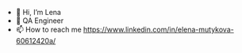 - 👋 Hi, I’m Lena
- 👀 QA Engineer
- 📫 How to reach me https://www.linkedin.com/in/elena-mutykova-60612420a/

<!---
Lenajava1/Lenajava1 is a ✨ special ✨ repository because its `README.md` (this file) appears on your GitHub profile.
You can click the Preview link to take a look at your changes.
--->
